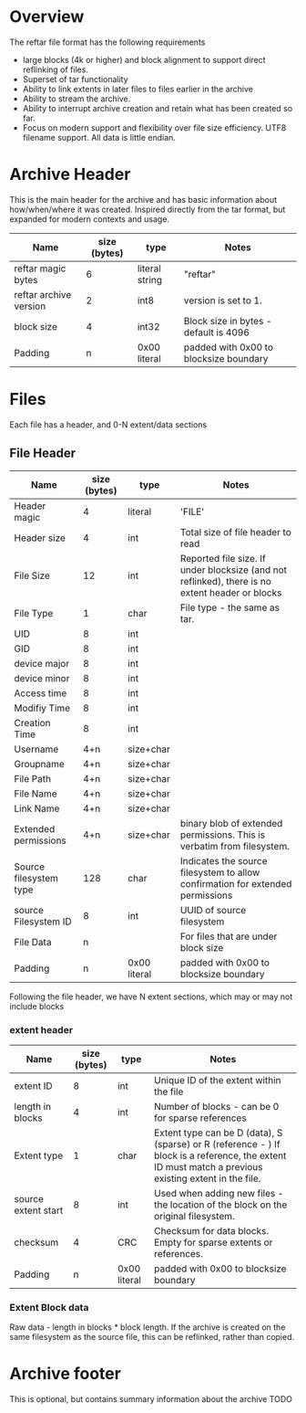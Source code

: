 # Overview
The reftar file format has the following requirements
* large blocks (4k or higher) and block alignment to support direct reflinking of files.
* Superset of tar functionality
* Ability to link extents in later files to files earlier in the archive
* Ability to stream the archive.
* Ability to interrupt archive creation and retain what has been created so far.
* Focus on modern support and flexibility over file size efficiency. UTF8 filename support.
All data is little endian.

# Archive Header
This is the main header for the archive and has basic information about how/when/where it was created. Inspired directly from the tar format, but expanded for modern contexts and usage.

| Name  | size (bytes) | type  | Notes  | 
|---|---|---|---|
|reftar magic bytes| 6 |literal string|"reftar"
|reftar archive version|2|int8| version is set to 1.
|block size| 4 | int32| Block size in bytes - default is 4096|
|Padding | n | 0x00 literal | padded with 0x00 to blocksize boundary 

# Files
Each file has a header, and 0-N extent/data sections

## File Header

| Name  | size (bytes) | type  | Notes |
| --- | --- | --- | --- |
| Header magic | 4| literal | 'FILE'
| Header size| 4| int | Total size of file header to read
| File Size | 12 | int | Reported file size. If under blocksize (and not reflinked), there is no extent header or blocks   |
| File Type | 1 | char | File type - the same as tar.
| UID | 8 | int |
| GID | 8 | int |
| device major | 8 |int
| device minor | 8 |int
| Access time | 8 |int
| Modifiy Time | 8 |int
| Creation Time | 8 |int
| Username | 4+n | size+char |
| Groupname | 4+n| size+char |
| File Path  | 4+n | size+char |
| File Name | 4+n| size+char |
| Link Name | 4+n| size+char || Name of linked file (if symbolic link)
| Extended permissions | 4+n | size+char | binary blob of extended permissions. This is verbatim from filesystem.
| Source filesystem type | 128 | char | Indicates the source filesystem to allow confirmation for extended permissions
| source Filesystem ID | 8 | int | UUID of source filesystem 
| File Data | n | |For files that are under block size
| Padding | n | 0x00 literal | padded with 0x00 to blocksize boundary 

Following the file header, we have N extent sections, which may or may not include blocks

### extent header

| Name | size (bytes) | type | Notes |
| --- | --- | --- | --- |
| extent ID | 8 | int | Unique ID of the extent within the file
| length in blocks | 4 | int | Number of blocks - can be 0 for sparse references
| Extent type | 1 | char | Extent type can be D (data), S (sparse) or R (reference - ) If block is a reference, the extent ID must match a previous existing extent in the file.
| source extent start | 8 | int | Used when adding new files - the location of the block on the original filesystem.
| checksum | 4 | CRC | Checksum for data blocks.  Empty for sparse extents or references.
| Padding | n | 0x00 literal | padded with 0x00 to blocksize boundary 
### Extent Block data
Raw data - length in blocks * block length.  If the archive is created on the same filesystem as the source file, this can be reflinked, rather than copied.





# Archive footer
This is optional, but contains summary information about the archive
TODO
